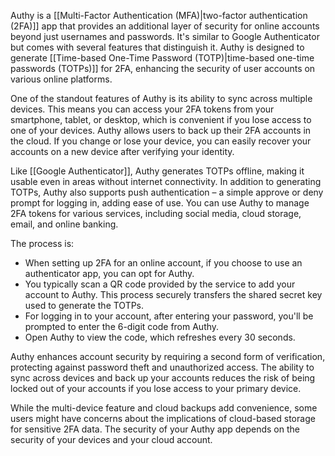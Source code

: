 Authy is a [[Multi-Factor Authentication (MFA)|two-factor authentication (2FA)]] app that provides an additional layer of security for online accounts beyond just usernames and passwords. It's similar to Google Authenticator but comes with several features that distinguish it. Authy is designed to generate [[Time-based One-Time Password (TOTP)|time-based one-time passwords (TOTPs)]] for 2FA, enhancing the security of user accounts on various online platforms.

One of the standout features of Authy is its ability to sync across multiple devices. This means you can access your 2FA tokens from your smartphone, tablet, or desktop, which is convenient if you lose access to one of your devices. Authy allows users to back up their 2FA accounts in the cloud. If you change or lose your device, you can easily recover your accounts on a new device after verifying your identity.

Like [[Google Authenticator]], Authy generates TOTPs offline, making it usable even in areas without internet connectivity. In addition to generating TOTPs, Authy also supports push authentication – a simple approve or deny prompt for logging in, adding ease of use. You can use Authy to manage 2FA tokens for various services, including social media, cloud storage, email, and online banking.

The process is:

- When setting up 2FA for an online account, if you choose to use an authenticator app, you can opt for Authy.
- You typically scan a QR code provided by the service to add your account to Authy. This process securely transfers the shared secret key used to generate the TOTPs.
- For logging in to your account, after entering your password, you'll be prompted to enter the 6-digit code from Authy.
- Open Authy to view the code, which refreshes every 30 seconds.


Authy enhances account security by requiring a second form of verification, protecting against password theft and unauthorized access. The ability to sync across devices and back up your accounts reduces the risk of being locked out of your accounts if you lose access to your primary device.

While the multi-device feature and cloud backups add convenience, some users might have concerns about the implications of cloud-based storage for sensitive 2FA data. The security of your Authy app depends on the security of your devices and your cloud account.


